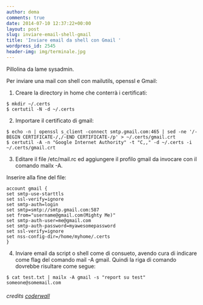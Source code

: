 ```yaml
---
author: dema
comments: true
date: 2014-07-10 12:37:22+00:00
layout: post
slug: inviare-email-shell-gmail
title: 'Inviare email da shell con Gmail '
wordpress_id: 2545
header-img: img/terminale.jpg
---
```


Pillolina da lame sysadmin.

Per inviare una mail con shell con mailutils, openssl e Gmail:

  1. Creare la directory in home che conterrà i certificati:


    $ mkdir ~/.certs 
    $ certutil -N -d ~/.certs


  2. Importare il certificato di gmail:
    

    $ echo -n | openssl s_client -connect smtp.gmail.com:465 | sed -ne '/-BEGIN CERTIFICATE-/,/-END CERTIFICATE-/p' > ~/.certs/gmail.crt
    $ certutil -A -n "Google Internet Authority" -t "C,," -d ~/.certs -i ~/.certs/gmail.crt



  3. Editare il file /etc/mail.rc ed aggiungere il profilo gmail da invocare con il comando mailx -A.  

Inserire alla fine del file:

    account gmail { 
    set smtp-use-starttls
    set ssl-verify=ignore
    set smtp-auth=login
    set smtp=smtp://smtp.gmail.com:587
    set from="username@gmail.com(Mighty Me)"
    set smtp-auth-user=me@gmail.com
    set smtp-auth-password=myawesomepassword
    set ssl-verify=ignore
    set nss-config-dir=/home/myhome/.certs
    }

  4. Inviare email da script o shell come di consueto, avendo cura di indicare come flag del comando mail -A gmail.
Quindi la riga di comando dovrebbe risultare come segue:


    $ cat test.txt | mailx -A gmail -s "report su test" someone@somemail.com


###### credits [coderwall](https://coderwall.com/p/ez1x2w)
